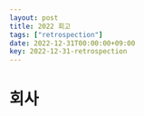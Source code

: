 ```yaml
---
layout: post
title: 2022 회고
tags: ["retrospection"]
date: 2022-12-31T00:00:00+09:00
key: 2022-12-31-retrospection
---
```


# 회사